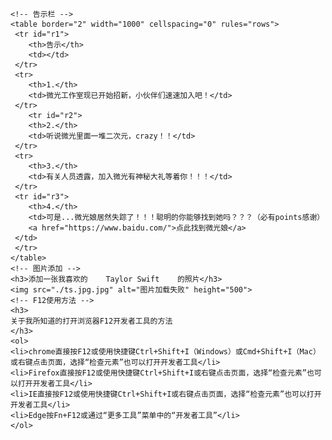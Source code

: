 <!DOCTYPE html>
<html lang="en">
<head>
    <!-- 第一次次修改我进行了如下方面操作：1.注释的添加 2.代码排版的改进 3.对于告示栏背景颜色以及内部结构的调整 -->
    <!-- 第二次修改对F12开发者工具的打开方法做了完善，并且进一步调整了代码排版-->
    <meta charset="UTF-8">
    <meta name="viewport" content="width=device-width, initial-scale=1.0">
    <title>寻人启事</title>
    <!-- 告示栏背景颜色 -->
    <style>
    #r1{background-color: gainsboro;}
    #r2{background-color: gainsboro;}
    #r3{background-color: gainsboro;}
    </style>
</head>
<body>
    
    <!-- 告示栏 -->
    <table border="2" width="1000" cellspacing="0" rules="rows">
     <tr id="r1">
        <th>告示</th>
        <td></td>         
     </tr>
     <tr>
        <th>1.</th>
        <td>微光工作室现已开始招新，小伙伴们速速加入吧！</td>
     </tr>
        <tr id="r2">
        <th>2.</th>
        <td>听说微光里面一堆二次元，crazy！！</td>
     </tr>
     <tr>
        <th>3.</th>
        <td>有关人员透露，加入微光有神秘大礼等着你！！！</td>
     </tr>
     <tr id="r3">
        <th>4.</th>
        <td>可是...微光娘居然失踪了！！！聪明的你能够找到她吗？？？（必有points感谢）
        <a href="https://www.baidu.com/">点此找到微光娘</a>
     </td>
     </tr>
    </table>
    <!-- 图片添加 -->
    <h3>添加一张我喜欢的    Taylor Swift    的照片</h3>
    <img src="./ts.jpg.jpg" alt="图片加载失败" height="500">
    <!-- F12使用方法 -->
    <h3>
    关于我所知道的打开浏览器F12开发者工具的方法
    </h3> 
    <ol>
    <li>chrome直接按F12或使用快捷键Ctrl+Shift+I（Windows）或Cmd+Shift+I（Mac）或右键点击页面，选择“检查元素”也可以打开开发者工具</li>
    <li>Firefox直接按F12或使用快捷键Ctrl+Shift+I或右键点击页面，选择“检查元素”也可以打开开发者工具</li>
    <li>IE直接按F12或使用快捷键Ctrl+Shift+I或右键点击页面，选择“检查元素”也可以打开开发者工具</li>
    <li>Edge按Fn+F12或通过“更多工具”菜单中的“开发者工具”</li>
    </ol>
</body>
</html>
